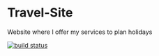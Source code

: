 # Travel-Site
Website where I offer my services to plan holidays

[![build status](https://github.com/dickwolff/Travel-Site/workflows/Build/badge.svg)](https://github.com/dickwolff/Travel-Site/actions)

